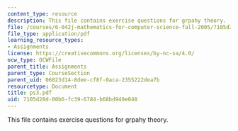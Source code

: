 ```yaml
---
content_type: resource
description: This file contains exercise questions for grpahy theory.
file: /courses/6-042j-mathematics-for-computer-science-fall-2005/7105d28d00b6fc396784b68bd940e048_ps3.pdf
file_type: application/pdf
learning_resource_types:
- Assignments
license: https://creativecommons.org/licenses/by-nc-sa/4.0/
ocw_type: OCWFile
parent_title: Assignments
parent_type: CourseSection
parent_uid: 06023d14-8dee-cf8f-0aca-2355222dea7b
resourcetype: Document
title: ps3.pdf
uid: 7105d28d-00b6-fc39-6784-b68bd940e048
---
```

This file contains exercise questions for grpahy theory.